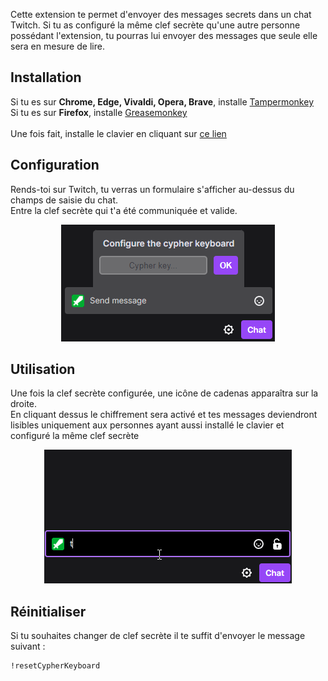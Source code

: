 Cette extension te permet d'envoyer des messages secrets dans un chat Twitch.
Si tu as configuré la même clef secrète qu'une autre personne possédant l'extension, tu pourras lui envoyer des messages que seule elle sera en mesure de lire.

## Installation
Si tu es sur **Chrome, Edge, Vivaldi, Opera, Brave**, installe [Tampermonkey](https://chrome.google.com/webstore/detail/tampermonkey/dhdgffkkebhmkfjojejmpbldmpobfkfo)\
Si tu es sur **Firefox**, installe [Greasemonkey](https://addons.mozilla.org/fr/firefox/addon/greasemonkey/)\
\
Une fois fait, installe le clavier en cliquant sur [ce lien](https://github.com/Durss/TwitchCypherKeyboard/raw/main/twitchCyperKeyboard.user.js)

## Configuration
Rends-toi sur Twitch, tu verras un formulaire s'afficher au-dessus du champs de saisie du chat.\
Entre la clef secrète qui t'a été communiquée et valide.
<div align="center"><img src="https://raw.githubusercontent.com/Durss/TwitchCypherKeyboard/main/config.png" alt="config" /></div>

## Utilisation
Une fois la clef secrète configurée, une icône de cadenas apparaîtra sur la droite.\
En cliquant dessus le chiffrement sera activé et tes messages deviendront lisibles uniquement aux personnes ayant aussi installé le clavier et configuré la même clef secrète

<div align="center"><img src="https://raw.githubusercontent.com/Durss/TwitchCypherKeyboard/main/demo.gif" alt="demo" /></div>

## Réinitialiser
Si tu souhaites changer de clef secrète il te suffit d'envoyer le message suivant :
```
!resetCypherKeyboard
```
